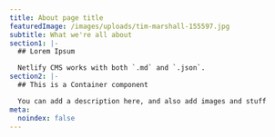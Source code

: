 ```yaml
---
title: About page title
featuredImage: /images/uploads/tim-marshall-155597.jpg
subtitle: What we're all about
section1: |-
  ## Lorem Ipsum

  Netlify CMS works with both `.md` and `.json`.
section2: |-
  ## This is a Container component

  You can add a description here, and also add images and stuff
meta:
  noindex: false
---
```

